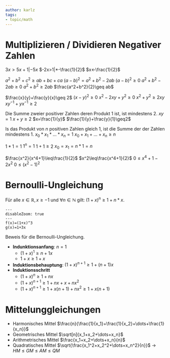 ```yaml
---
author: karlz
tags:
- topic/math
---
```


# Multiplizieren / Dividieren Negativer Zahlen

$3x>5x+1|-5x$
$-2x>1|*-\frac{1}{2}$
$x<-\frac{1}{2}$

$a^2+b^2+c^2\geq ab+bc+ca$
$(a-b)^2=a^2+b^2-2ab$
$(a-b)^2\geq 0$
$a^2+b^2-2ab\geq 0$
$a^2+b^2\geq 2ab$
$\frac{a^2+b^2}{2}\geq ab$

$\frac{x}{y}+\frac{y}{x}\geq 2$
$(x-y)^2\geq 0$
$x^2-2xy+y^2\geq 0$
$x^2+y^2\geq2xy$
$xy^{-1}+yx^{-1}\geq 2$

Die Summe zweier positiver Zahlen deren Produkt $1$ ist, ist mindestens $2$.
$xy=1$
$x+y\geq2$
$x=\frac{1}{y}$
$\frac{1}{y}+\frac{y}{1}\geq2$

Is das Produkt von $n$ positiven Zahlen gleich $1$, ist die Summe der der Zahlen mindestens $1$.
$x_0*x_1*\dots*x_n=1$
$x_0+x_1+\dots+x_n\geq n$

$1*1=1$
$1^n=1$
$1+1\geq2$
$x_0=x_1=n*1=n$

$\frac{x^2}{x^4+1}\leq\frac{1}{2}$
$x^2\leq\frac{x^4+1}{2}$
$0\leq x^4+1-2x^2$
$0\leq (x^2-1)^2$

# Bernoulli-Ungleichung

Für alle $x\in\mathbb{R}, x\geq -1$ und $\forall n\in\mathbb{N}$ gilt: $(1+x)^n\geq1+n*x$.
~~~functionplot
---
disableZoom: true
---
f(x)=(1+x)^3
g(x)=1+3x
~~~
Beweis für die Bernoulli-Ungleichung.
- **Indunktionsanfang**: $n=1$
	- $(1+x)^1\geq n+1x$
	- $1+x\geq1+x$
- **Induktionsbehauptung**: $(1+x)^{n+1}\geq1+(n+1)x$
- **Induktionsschritt**
	- $(1+x)^n\geq1+nx$
	- $(1+x)^{n+1}\geq1+nx+x+nx^2$
	- $(1+x)^{n+1}\geq1+x(n+1)+nx^2\geq1+x(n+1)$

# Mittelunggleichungen

- Harmonisches Mittel $\frac{n}{\frac{1}{x_1}+\frac{1}{x_2}+\dots+\frac{1}{x_n}}$
- Geometrisches Mittel $\sqrt[n]{x_1+x_2+\dots+x_n}$
- Arithmetrisches Mittel $\frac{x_1+x_2+\dots+x_n}{n}$
- Quadratisches Mittel $\sqrt{\frac{x_1^2+x_2^2+\dots+x_n^2}{n}}$
→ $HM \leq GM\leq AM\leq QM$
